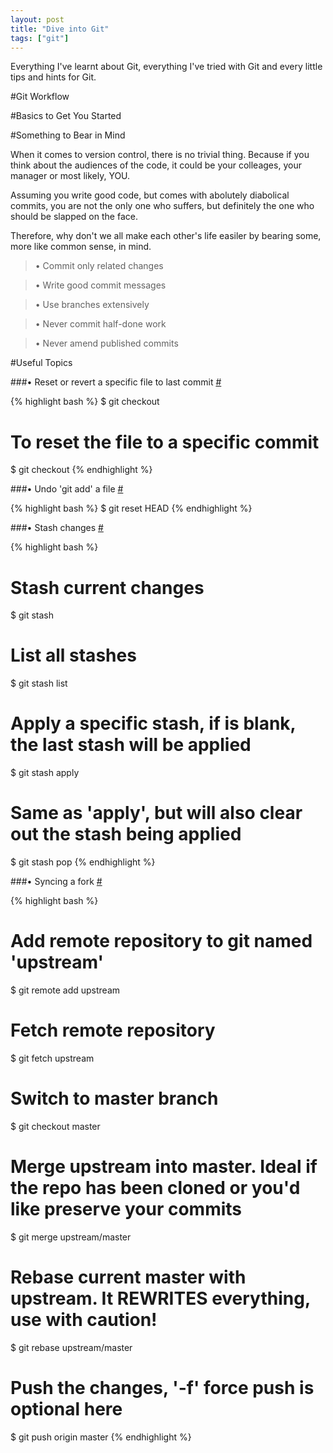 ```yaml
---
layout: post
title: "Dive into Git"
tags: ["git"]
---
```


<div class="message">
Everything I've learnt about Git, everything I've tried with Git and every little tips and hints for Git.
</div>

#Git Workflow

#Basics to Get You Started

#Something to Bear in Mind

When it comes to version control, there is no trivial thing. Because if you think about the audiences of the code, it could be your colleages, your manager or most likely, YOU.

Assuming you write good code, but comes with abolutely diabolical commits, you are not the only one who suffers, but definitely the one who should be slapped on the face.

Therefore, why don't we all make each other's life easiler by bearing some, more like common sense, in mind.

>• Commit only related changes

>• Write good commit messages

>• Use branches extensively

>• Never commit half-done work

>• Never amend published commits

#Useful Topics

###• <a name="t-revertfile"></a>Reset or revert a specific file to last commit <a class="anchor" href="#t-revertfile">#</a>

{% highlight bash %}
$ git checkout <file>

# To reset the file to a specific commit
$ git checkout <commit-hash> <file>
{% endhighlight %}

###• <a name="t-undogitadd"></a>Undo 'git add' a file <a class="anchor" href="#t-undogitadd">#</a>

{% highlight bash %}
$ git reset HEAD <file>
{% endhighlight %}

###• <a name="t-stash"></a>Stash changes <a class="anchor" href="#t-stash">#</a>

{% highlight bash %}
# Stash current changes
$ git stash

# List all stashes
$ git stash list

# Apply a specific stash, if <stash> is blank, the last stash will be applied
$ git stash apply <stash>

# Same as 'apply', but will also clear out the stash being applied
$ git stash pop <stash>
{% endhighlight %}

###• <a name="t-syncfork"></a>Syncing a fork <a class="anchor" href="#t-syncfork">#</a>

{% highlight bash %}
# Add remote repository to git named 'upstream'
$ git remote add upstream <remote>

# Fetch remote repository
$ git fetch upstream

# Switch to master branch
$ git checkout master

# Merge upstream into master. Ideal if the repo has been cloned or you'd like preserve your commits
$ git merge upstream/master

# Rebase current master with upstream. It REWRITES everything, use with caution!
$ git rebase upstream/master

# Push the changes, '-f' force push is optional here
$ git push origin master
{% endhighlight %}
